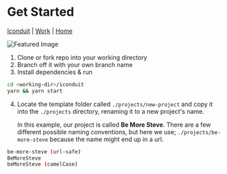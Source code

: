 # Get Started

[Iconduit](./) | [Work](../) | [Home](../../..)

![Featured Image](images/apple-touch-icon-180x180.png "Featured Image")

1. Clone or fork repo into your working directory
2. Branch off it with your own branch name
3. Install dependencies & run

```bash
cd <working-dir>/iconduit
yarn && yarn start
```

4. Locate the template folder called `./projects/new-project`
   and copy it into the `./projects` directory, renaming it to
   a new project's name.

   In this example, our project is called **Be More Steve**. There are
   a few different possible naming conventions, but here we use;
   `./projects/be-more-steve` because the name might end up in a url.

```bash
be-more-steve (url-safe)
BeMoreSteve
beMoreSteve (camelCase)
```
